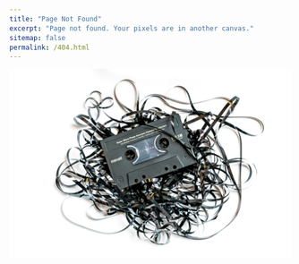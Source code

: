 ```yaml
---
title: "Page Not Found"
excerpt: "Page not found. Your pixels are in another canvas."
sitemap: false
permalink: /404.html
---
```


<p align="center">
 <img src="../assets/images/404_1.jpg">
</p>